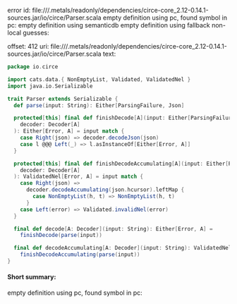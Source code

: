 error id: 
file://<WORKSPACE>/.metals/readonly/dependencies/circe-core_2.12-0.14.1-sources.jar/io/circe/Parser.scala
empty definition using pc, found symbol in pc: 
empty definition using semanticdb
empty definition using fallback
non-local guesses:

offset: 412
uri: file://<WORKSPACE>/.metals/readonly/dependencies/circe-core_2.12-0.14.1-sources.jar/io/circe/Parser.scala
text:
```scala
package io.circe

import cats.data.{ NonEmptyList, Validated, ValidatedNel }
import java.io.Serializable

trait Parser extends Serializable {
  def parse(input: String): Either[ParsingFailure, Json]

  protected[this] final def finishDecode[A](input: Either[ParsingFailure, Json])(implicit
    decoder: Decoder[A]
  ): Either[Error, A] = input match {
    case Right(json) => decoder.decodeJson(json)
    case l @@@ Left(_) => l.asInstanceOf[Either[Error, A]]
  }

  protected[this] final def finishDecodeAccumulating[A](input: Either[ParsingFailure, Json])(implicit
    decoder: Decoder[A]
  ): ValidatedNel[Error, A] = input match {
    case Right(json) =>
      decoder.decodeAccumulating(json.hcursor).leftMap {
        case NonEmptyList(h, t) => NonEmptyList(h, t)
      }
    case Left(error) => Validated.invalidNel(error)
  }

  final def decode[A: Decoder](input: String): Either[Error, A] =
    finishDecode(parse(input))

  final def decodeAccumulating[A: Decoder](input: String): ValidatedNel[Error, A] =
    finishDecodeAccumulating(parse(input))
}

```


#### Short summary: 

empty definition using pc, found symbol in pc: 